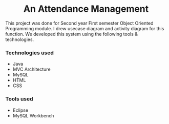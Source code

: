 <h1 align="center">An Attendance Management</h1>

<p> This project was done for Second year First semester Object Oriented Programming module. I drew usecase diagram and activity diagram for
  this function. We developed this system using the following tools & technologies.</p>
  
<h3>Technologies used</h3>
<ul>
  <li>Java</li>
  <li>MVC Architecture</li>
  <li>MySQL</li>
  <li>HTML</li>
  <li>CSS</li>
</ul>

<h3>Tools used</h3>
<ul>
  <li>Eclipse</li>
  <li>MySQL Workbench</li>
</ul>
